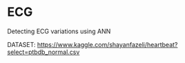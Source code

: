 # ECG
Detecting ECG variations using ANN

DATASET: https://www.kaggle.com/shayanfazeli/heartbeat?select=ptbdb_normal.csv
